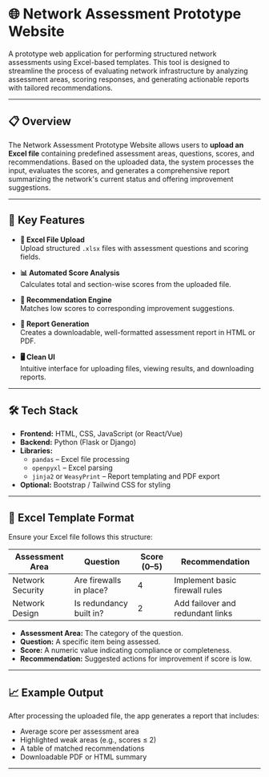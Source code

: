 # 🌐 Network Assessment Prototype Website

A prototype web application for performing structured network assessments using Excel-based templates. This tool is designed to streamline the process of evaluating network infrastructure by analyzing assessment areas, scoring responses, and generating actionable reports with tailored recommendations.

---

## 📋 Overview

The Network Assessment Prototype Website allows users to **upload an Excel file** containing predefined assessment areas, questions, scores, and recommendations. Based on the uploaded data, the system processes the input, evaluates the scores, and generates a comprehensive report summarizing the network's current status and offering improvement suggestions.

---

## 🚀 Key Features

- **📁 Excel File Upload**  
  Upload structured `.xlsx` files with assessment questions and scoring fields.

- **📊 Automated Score Analysis**  
  Calculates total and section-wise scores from the uploaded file.

- **🧠 Recommendation Engine**  
  Matches low scores to corresponding improvement suggestions.

- **📄 Report Generation**  
  Creates a downloadable, well-formatted assessment report in HTML or PDF.

- **🖥️ Clean UI**  
  Intuitive interface for uploading files, viewing results, and downloading reports.

---

## 🛠️ Tech Stack

- **Frontend:** HTML, CSS, JavaScript (or React/Vue)
- **Backend:** Python (Flask or Django)
- **Libraries:**
  - `pandas` – Excel file processing
  - `openpyxl` – Excel parsing
  - `jinja2` or `WeasyPrint` – Report templating and PDF export
- **Optional:** Bootstrap / Tailwind CSS for styling

---

## 📂 Excel Template Format

Ensure your Excel file follows this structure:

| Assessment Area | Question | Score (0–5) | Recommendation |
|------------------|----------|-------------|----------------|
| Network Security | Are firewalls in place? | 4 | Implement basic firewall rules |
| Network Design   | Is redundancy built in? | 2 | Add failover and redundant links |

- **Assessment Area:** The category of the question.
- **Question:** A specific item being assessed.
- **Score:** A numeric value indicating compliance or completeness.
- **Recommendation:** Suggested actions for improvement if score is low.

---

## 📈 Example Output

After processing the uploaded file, the app generates a report that includes:

- Average score per assessment area
- Highlighted weak areas (e.g., scores ≤ 2)
- A table of matched recommendations
- Downloadable PDF or HTML summary

---


